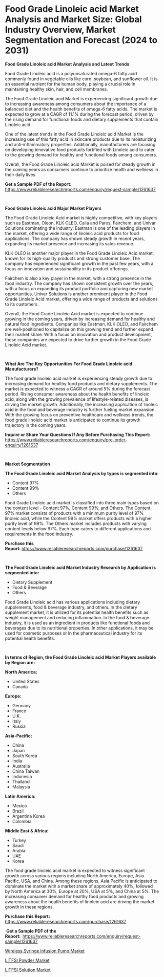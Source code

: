 <p><h1>Food Grade Linoleic acid Market Analysis and Market Size: Global Industry Overview, Market Segmentation and Forecast (2024 to 2031)</h1></p><p><strong>Food Grade Linoleic acid Market Analysis and Latest Trends</strong></p>
<p><p>Food Grade Linoleic acid is a polyunsaturated omega-6 fatty acid commonly found in vegetable oils like corn, soybean, and sunflower oil. It is an essential nutrient for the human body, playing a crucial role in maintaining healthy skin, hair, and cell membranes.</p><p>The Food Grade Linoleic acid Market is experiencing significant growth due to increasing awareness among consumers about the importance of a balanced diet and the health benefits of omega-6 fatty acids. The market is expected to grow at a CAGR of 11.1% during the forecast period, driven by the rising demand for functional foods and dietary supplements that contain Linoleic acid.</p><p>One of the latest trends in the Food Grade Linoleic acid Market is the increasing use of this fatty acid in skincare products due to its moisturizing and anti-inflammatory properties. Additionally, manufacturers are focusing on developing innovative food products fortified with Linoleic acid to cater to the growing demand for healthy and functional foods among consumers.</p><p>Overall, the Food Grade Linoleic acid Market is poised for steady growth in the coming years as consumers continue to prioritize health and wellness in their daily lives.</p></p>
<p><strong>Get a Sample PDF of the Report:&nbsp;</strong> <a href="https://www.reliableresearchreports.com/enquiry/request-sample/1261637">https://www.reliableresearchreports.com/enquiry/request-sample/1261637</a></p>
<p>&nbsp;</p>
<p><strong>Food Grade Linoleic acid Major Market Players</strong></p>
<p><p>The Food Grade Linoleic Acid market is highly competitive, with key players such as Eastman, Oleon, KLK OLEO, Caila and Pares, Fairchem, and Univar Solutions dominating the industry. Eastman is one of the leading players in the market, offering a wide range of linoleic acid products for food applications. The company has shown steady growth in recent years, expanding its market presence and increasing its sales revenue.</p><p>KLK OLEO is another major player in the Food Grade Linoleic Acid market, known for its high-quality products and strong customer base. The company has experienced significant growth in the past few years, with a focus on innovation and sustainability in its product offerings.</p><p>Fairchem is also a key player in the market, with a strong presence in the food industry. The company has shown consistent growth over the years, with a focus on expanding its product portfolio and capturing new market opportunities. Univar Solutions is another prominent player in the Food Grade Linoleic Acid market, offering a wide range of products and solutions to its customers.</p><p>Overall, the Food Grade Linoleic Acid market is expected to continue growing in the coming years, driven by increasing demand for healthy and natural food ingredients. Companies like Eastman, KLK OLEO, and Fairchem are well-positioned to capitalize on this growing trend and further expand their market share. With a focus on innovation and product development, these companies are expected to drive further growth in the Food Grade Linoleic Acid market.</p></p>
<p>&nbsp;</p>
<p><strong>What Are The Key Opportunities For Food Grade Linoleic acid Manufacturers?</strong></p>
<p><p>The food grade linoleic acid market is experiencing steady growth due to increasing demand for healthy food products and dietary supplements. The market is expected to witness a CAGR of around 5% during the forecast period. Rising consumer awareness about the health benefits of linoleic acid, along with the growing prevalence of lifestyle-related diseases, is driving the market growth. Additionally, the increasing application of linoleic acid in the food and beverage industry is further fueling market expansion. With the growing focus on preventive healthcare and wellness trends, the food grade linoleic acid market is anticipated to continue its growth trajectory in the coming years.</p></p>
<p><strong>Inquire or Share Your Questions If Any Before Purchasing This Report:</strong> <a href="https://www.reliableresearchreports.com/enquiry/pre-order-enquiry/1261637">https://www.reliableresearchreports.com/enquiry/pre-order-enquiry/1261637</a></p>
<p>&nbsp;</p>
<p><strong>Market Segmentation</strong></p>
<p><strong>The Food Grade Linoleic acid Market Analysis by types is segmented into:</strong></p>
<p><ul><li>Content 97%</li><li>Content 99%</li><li>Others</li></ul></p>
<p><p>Food Grade Linoleic acid market is classified into three main types based on the content level - Content 97%, Content 99%, and Others. The Content 97% market consists of products with a minimum purity level of 97% linoleic acid, while the Content 99% market offers products with a higher purity level of 99%. The Others market includes products with varying content levels below 97%. Each type caters to different applications and requirements in the food industry.</p></p>
<p><strong>Purchase this Report:&nbsp;</strong><a href="https://www.reliableresearchreports.com/purchase/1261637">https://www.reliableresearchreports.com/purchase/1261637</a></p>
<p>&nbsp;</p>
<p><strong>The Food Grade Linoleic acid Market Industry Research by Application is segmented into:</strong></p>
<p><ul><li>Dietary Supplement</li><li>Food & Beverage</li><li>Others</li></ul></p>
<p><p>Food Grade Linoleic acid has various applications including dietary supplements, food & beverage industry, and others. In the dietary supplement market, it is utilized for its potential health benefits such as weight management and reducing inflammation. In the food & beverage industry, it is used as an ingredient in products like functional foods and beverages due to its nutritional properties. In other applications, it may be used for cosmetic purposes or in the pharmaceutical industry for its potential health benefits.</p></p>
<p>&nbsp;</p>
<p><strong>In terms of Region, the Food Grade Linoleic acid Market Players available by Region are:</strong></p>
<p>
    <p> <strong> North America: </strong>
        <ul>
            <li>United States</li>
            <li>Canada</li>
        </ul>
        </p> 
    <p> <strong> Europe: </strong>
        <ul>
            <li>Germany</li>
            <li>France</li>
            <li>U.K.</li>
            <li>Italy</li>
            <li>Russia</li>
        </ul>
        </p> 
    <p> <strong> Asia-Pacific: </strong>
        <ul>
            <li>China</li>
            <li>Japan</li>
            <li>South Korea</li>
            <li>India</li>
            <li>Australia</li>
            <li>China Taiwan</li>
            <li>Indonesia</li>
            <li>Thailand</li>
            <li>Malaysia</li>
        </ul>
        </p> 
    <p> <strong> Latin America: </strong>
        <ul>
            <li>Mexico</li>
            <li>Brazil</li>
            <li>Argentina Korea</li>
            <li>Colombia</li>
        </ul>
        </p> 
    <p> <strong> Middle East & Africa: </strong>
        <ul>
            <li>Turkey</li>
            <li>Saudi</li>
            <li>Arabia</li>
            <li>UAE</li>
            <li>Korea</li>
        </ul>
    </p>
    </p>
<p><p>The food grade linoleic acid market is expected to witness significant growth across various regions including North America, Europe, Asia Pacific, USA, and China. Among these regions, Asia Pacific is anticipated to dominate the market with a market share of approximately 40%, followed by North America at 30%, Europe at 20%, USA at 5%, and China at 5%. The increasing consumer demand for healthy food products and growing awareness about the health benefits of linoleic acid are driving the market growth in these regions.</p></p>
<p><strong>Purchase this Report: </strong><a href="https://www.reliableresearchreports.com/purchase/1261637">https://www.reliableresearchreports.com/purchase/1261637</a></p>
<p>&nbsp;<strong>Get a Sample PDF of the Report:&nbsp;&nbsp;</strong><a href="https://www.reliableresearchreports.com/enquiry/request-sample/1261637">https://www.reliableresearchreports.com/enquiry/request-sample/1261637</a></p>
<p><strong></strong></p>
<p><p><a href="https://military-diascia-e68.notion.site/Wireless-Syringe-Infusion-Pump-Market-Size-Furnishes-Valuable-Information-Encompassing-Market-Share--55b2838898794ef7a1fae78940232e01">Wireless Syringe Infusion Pump Market</a></p><p><a href="https://github.com/peachesmcdowel1/Market-Research-Report-List-1/blob/main/litfsi-powder-market.md">LiTFSI Powder Market</a></p><p><a href="https://github.com/edytherolanlouisejk1miz0wig/Market-Research-Report-List-1/blob/main/litfsi-solution-market.md">LiTFSI Solution Market</a></p></p>
